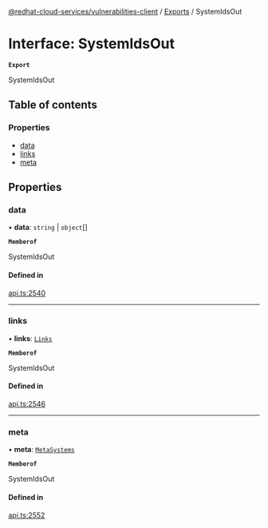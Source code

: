 [@redhat-cloud-services/vulnerabilities-client](../README.md) / [Exports](../modules.md) / SystemIdsOut

# Interface: SystemIdsOut

**`Export`**

SystemIdsOut

## Table of contents

### Properties

- [data](SystemIdsOut.md#data)
- [links](SystemIdsOut.md#links)
- [meta](SystemIdsOut.md#meta)

## Properties

### data

• **data**: `string` \| `object`[]

**`Memberof`**

SystemIdsOut

#### Defined in

[api.ts:2540](https://github.com/RedHatInsights/javascript-clients/blob/main/packages/vulnerabilities/git-api/api.ts#L2540)

___

### links

• **links**: [`Links`](Links.md)

**`Memberof`**

SystemIdsOut

#### Defined in

[api.ts:2546](https://github.com/RedHatInsights/javascript-clients/blob/main/packages/vulnerabilities/git-api/api.ts#L2546)

___

### meta

• **meta**: [`MetaSystems`](MetaSystems.md)

**`Memberof`**

SystemIdsOut

#### Defined in

[api.ts:2552](https://github.com/RedHatInsights/javascript-clients/blob/main/packages/vulnerabilities/git-api/api.ts#L2552)
